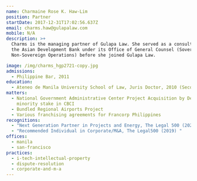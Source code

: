 ```yaml
---
name: Charmaine Rose K. Haw-Lim
position: Partner
startDate: 2017-12-31T17:02:56.637Z
email: charms.haw@gulapalaw.com
mobile: N/A
description: >+
  Charms is the managing partner of Gulapa Law. She served as a consultant at
  the Asian Development Bank under its Office of General Counsel (Sovereign and
  Non-Sovereign Operations) before she joined Gulapa Law.

image: /img/charms_hgp2721-copy.jpg
admissions:
  - Philippine Bar, 2011
education:
  - Ateneo de Manila University School of Law, Juris Doctor, 2010 (Second Honors)
matters:
  - National Government Administrative Center Project Acquisition by Densan of a
    minority stake in CBCI
  - Bundled Regional Airports Project
  - Various franchising agreements for Francorp Philippines
recognitions:
  - "Next Generation Partner in Projects and Energy, The Legal 500 (2021, 2020) "
  - "Recommended Individual in Corporate/M&A, The Legal500 (2019) "
offices:
  - manila
  - san-francisco
practices:
  - i-tech-intellectual-property
  - dispute-resolution
  - corporate-and-m-a
---
```

